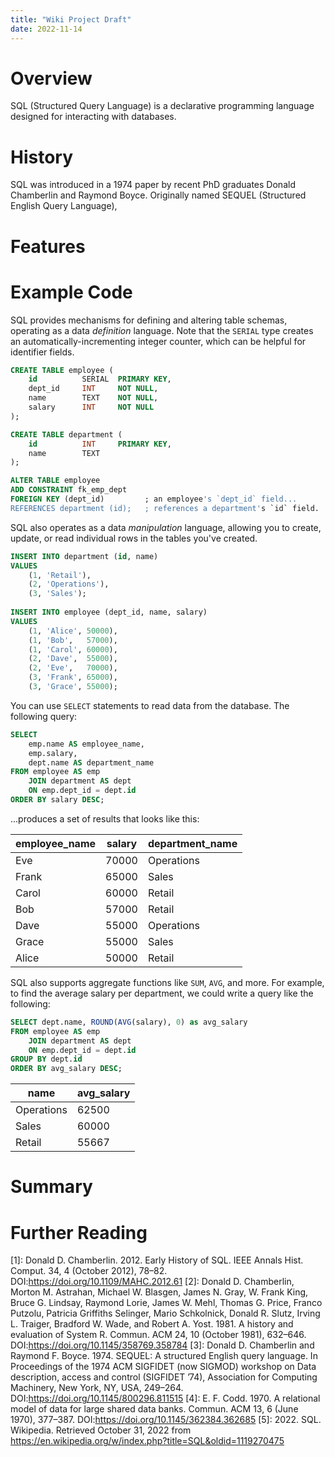 ```yaml
---
title: "Wiki Project Draft"
date: 2022-11-14
---
```


# Overview

SQL (Structured Query Language) is a declarative programming language designed for interacting with databases.

# History

SQL was introduced in a 1974 paper by recent PhD graduates Donald Chamberlin and Raymond Boyce. Originally named SEQUEL (Structured English Query Language),

# Features



# Example Code

SQL provides mechanisms for defining and altering table schemas, operating as a data *definition* language. Note that the `SERIAL` type creates an automatically-incrementing integer counter, which can be helpful for identifier fields.

```sql
CREATE TABLE employee (
    id 	  		SERIAL 	PRIMARY KEY,
    dept_id 	INT 	NOT NULL,
    name 	  	TEXT 	NOT NULL,
    salary  	INT 	NOT NULL
);

CREATE TABLE department (
    id 			INT 	PRIMARY KEY,
    name 		TEXT
);

ALTER TABLE employee
ADD CONSTRAINT fk_emp_dept
FOREIGN KEY (dept_id)         ; an employee's `dept_id` field...
REFERENCES department (id);   ; references a department's `id` field.
```

SQL also operates as a data *manipulation* language, allowing you to create, update, or read individual rows in the tables you've created.

```sql
INSERT INTO department (id, name)
VALUES
	(1, 'Retail'),
    (2, 'Operations'),
    (3, 'Sales');
    
INSERT INTO employee (dept_id, name, salary)
VALUES
	(1, 'Alice', 50000),
	(1, 'Bob',   57000),
    (1, 'Carol', 60000),
    (2, 'Dave',  55000),
    (2, 'Eve',   70000),
    (3, 'Frank', 65000),
    (3, 'Grace', 55000);
```

You can use `SELECT` statements to read data from the database. The following query:

```sql
SELECT
	emp.name AS employee_name,
    emp.salary,
    dept.name AS department_name
FROM employee AS emp
	JOIN department AS dept 
    ON emp.dept_id = dept.id
ORDER BY salary DESC;
```

...produces a set of results that looks like this:

| employee_name | salary | department_name |
| ------------- | ------ | --------------- |
| Eve           | 70000  | Operations      |
| Frank         | 65000  | Sales           |
| Carol         | 60000  | Retail          |
| Bob           | 57000  | Retail          |
| Dave          | 55000  | Operations      |
| Grace         | 55000  | Sales           |
| Alice         | 50000  | Retail          |

SQL also supports aggregate functions like `SUM`, `AVG`, and more. For example, to find the average salary per department, we could write a query like the following:

```sql
SELECT dept.name, ROUND(AVG(salary), 0) as avg_salary
FROM employee AS emp
	JOIN department AS dept
	ON emp.dept_id = dept.id
GROUP BY dept.id
ORDER BY avg_salary DESC;
```

| name       | avg_salary |
| ---------- | ---------- |
| Operations | 62500      |
| Sales      | 60000      |
| Retail     | 55667      |

# Summary



# Further Reading

[1]:	Donald D. Chamberlin. 2012. Early History of SQL. IEEE Annals Hist. Comput. 34, 4 (October 2012), 78–82. DOI:https://doi.org/10.1109/MAHC.2012.61
[2]:	Donald D. Chamberlin, Morton M. Astrahan, Michael W. Blasgen, James N. Gray, W. Frank King, Bruce G. Lindsay, Raymond Lorie, James W. Mehl, Thomas G. Price, Franco Putzolu, Patricia Griffiths Selinger, Mario Schkolnick, Donald R. Slutz, Irving L. Traiger, Bradford W. Wade, and Robert A. Yost. 1981. A history and evaluation of System R. Commun. ACM 24, 10 (October 1981), 632–646. DOI:https://doi.org/10.1145/358769.358784
[3]:	Donald D. Chamberlin and Raymond F. Boyce. 1974. SEQUEL: A structured English query language. In Proceedings of the 1974 ACM SIGFIDET (now SIGMOD) workshop on Data description, access and control (SIGFIDET ’74), Association for Computing Machinery, New York, NY, USA, 249–264. DOI:https://doi.org/10.1145/800296.811515
[4]:	E. F. Codd. 1970. A relational model of data for large shared data banks. Commun. ACM 13, 6 (June 1970), 377–387. DOI:https://doi.org/10.1145/362384.362685
[5]:	2022. SQL. Wikipedia. Retrieved October 31, 2022 from https://en.wikipedia.org/w/index.php?title=SQL&oldid=1119270475